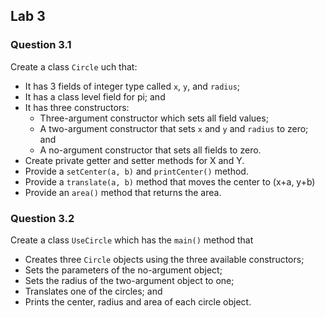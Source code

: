 ## Lab 3

### Question 3.1
Create a class `Circle` uch that:
- It has 3 fields of integer type called `x`, `y`, and `radius`;
- It has a class level field for pi; and
- It has three constructors:
    - Three-argument constructor which sets all field values;
    - A two-argument constructor that sets `x` and `y` and `radius` to zero; and
    - A no-argument constructor that sets all fields to zero.
- Create private getter and setter methods for X and Y.
- Provide a `setCenter(a, b)` and `printCenter()` method.
- Provide a `translate(a, b)` method that moves the center to (x+a, y+b)
- Provide an `area()` method that returns the area.

### Question 3.2
Create a class `UseCircle` which has the `main()` method that
- Creates three `Circle` objects using the three available constructors;
- Sets the parameters of the no-argument object;
- Sets the radius of the two-argument object to one;
- Translates one of the circles; and
- Prints the center, radius and area of each circle object. 

